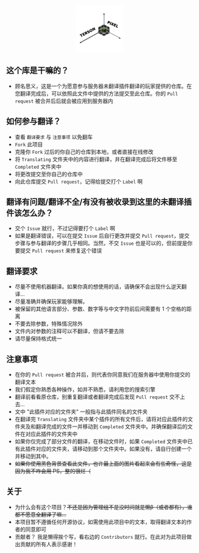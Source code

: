 <div align="center"><img alt="TensorPixelIcon" height="128" src="assets/TensorPixelIcon.png" width="128"/></div>

## 这个库是干嘛的？
- 顾名思义，这是一个为愿意参与服务器未翻译插件翻译的玩家提供的仓库。在您翻译完成后，可以依照此文件中提供的方法提交至此仓库。你的 `Pull request` 被合并后后就会被应用到服务器内

## 如何参与翻译？
- 查看 `翻译要求` 与 `注意事项` 以免翻车
- `Fork` 此项目
- 克隆你 `Fork` 过后的你自己的仓库到本地，或者直接在线修改
- 将 `Translating` 文件夹中的内容进行翻译，并在翻译完成后将文件移至 `Completed` 文件夹中
- 将更改提交至你自己的仓库中
- 向此仓库提交 `Pull request`，记得给提交打个 `Label` 啊

## 翻译有问题/翻译不全/有没有被收录到这里的未翻译插件该怎么办？
- 交个 `Issue` 就行，不过记得要打个 `Label` 啊
- 如果是翻译错误，可以在提交 `Issue` 后自行更改并提交 `Pull request`，提交步骤与参与翻译的步骤几乎相同。当然，不交 `Issue` 也是可以的，但前提是你要提交 `Pull request` 来修复这个错误

## 翻译要求
- 尽量不使用机器翻译。如果你真的想使用的话，请确保不会出现什么逆天翻译...
- 尽量准确并确保玩家能够理解。
- 被保留的其他语言部分、参数、数字等与中文字符前后间需要有 1 个空格的距离
- 不要去除参数，特殊情况除外
- 文件内对参数的注释可以不翻译，但请不要去除
- 请尽量保持格式统一

## 注意事项
- 在你的 `Pull request` 被合并后，则代表你同意我们在服务器中使用你提交的翻译文本
- 我们假定你熟悉各种操作，如并不熟悉，请利用您的搜索引擎
- 翻译前看看原仓库，别重复翻译或者翻译完成后发现 `Pull request` 交不上去...
- 文中 "此插件对应的文件夹" 一般指与此插件同名的文件夹
- 在翻译完 `Translating` 文件夹中某个插件的所有文件后，请将对应此插件的文件夹及和翻译完成的文件一并移动到 `Completed` 文件夹中。并确保翻译后的文件在对应此插件的文件夹中
- 如果你仅完成了部分文件的翻译，在移动文件时，如果 `Completed` 文件夹中已有此插件对应的文件夹，请移动到那个文件夹中。如果没有，请自行创建一个并移动到其中。
- ~~如果你使用黑色背景查看此文件，也许最上面的图片看起来会有些奇怪，这是因为我不咋会用 PS，整的很烂（~~

## 关于
- 为什么会有这个项目？~~不还是因为管理组不是没时间就是懒β（或者都有），谁都不愿意全翻译了嘛...~~
- 本项目暂不遵循任何开源协议，如需使用此项目中的文本，取得翻译文本的作者的同意即可
- 贡献者？ 我是懒得挨个写，看右边的 `Contributors` 就行。在此对为此项目做出贡献的所有人表示感谢！

